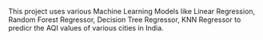 This project uses various Machine Learning Models like Linear Regression, Random Forest Regressor, Decision Tree Regressor, KNN Regressor to predicr the AQI values of various cities in India.

